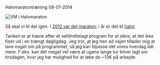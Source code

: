 Halvmaratontr&aelig;ning
08-01-2014

![VM i Halvmaraton](https://log.logiskhave.dk/static/201401_cphhalfmarathon.png)

Så skal vi til det igen. I [2012 var det maraton](/marathon.html); i år er det et [halvt](/halfmarathon2014.html). 

Tanken er at træne efter et veltilrettelagt program for at sikre, at det ikke fiser ud i en trængt dagligdag. Jeg tror, at jeg hen ad vejen tillader mig at lave noget om på programmet, så jeg kan tilpasse det vores hverdag lidt mere. F.eks. kan det meget vel være at ugens lange tur bliver lagt om tirsdagen, hvor jeg har mulighed for at løbe de ~13K på arbejde.
